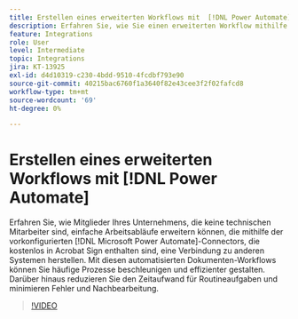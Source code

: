 ```yaml
---
title: Erstellen eines erweiterten Workflows mit  [!DNL Power Automate]
description: Erfahren Sie, wie Sie einen erweiterten Workflow mithilfe von  [!DNL Power Automate] -Connectors erstellen.
feature: Integrations
role: User
level: Intermediate
topic: Integrations
jira: KT-13925
exl-id: d4d10319-c230-4bdd-9510-4fcdbf793e90
source-git-commit: 40215bac6760f1a3640f82e43cee3f2f02fafcd8
workflow-type: tm+mt
source-wordcount: '69'
ht-degree: 0%

---
```


# Erstellen eines erweiterten Workflows mit [!DNL Power Automate]

Erfahren Sie, wie Mitglieder Ihres Unternehmens, die keine technischen Mitarbeiter sind, einfache Arbeitsabläufe erweitern können, die mithilfe der vorkonfigurierten [!DNL Microsoft Power Automate]-Connectors, die kostenlos in Acrobat Sign enthalten sind, eine Verbindung zu anderen Systemen herstellen. Mit diesen automatisierten Dokumenten-Workflows können Sie häufige Prozesse beschleunigen und effizienter gestalten. Darüber hinaus reduzieren Sie den Zeitaufwand für Routineaufgaben und minimieren Fehler und Nachbearbeitung.

>[!VIDEO](https://video.tv.adobe.com/v/3441262?quality=12&learn=on&hidetitle=true&captions=ger)
